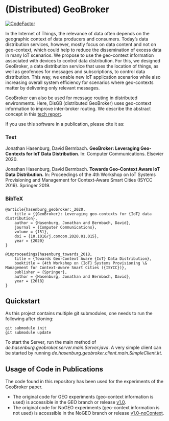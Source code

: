 # (Distributed) GeoBroker

[![CodeFactor](https://www.codefactor.io/repository/github/moewex/geobroker/badge)](https://www.codefactor.io/repository/github/moewex/geobroker)

In the Internet of Things, the relevance of data often depends on the geographic context of data producers and consumers. Today’s data distribution services, however, mostly focus on data content and not on geo-context, which could help to reduce the dissemination of excess data in many IoT scenarios. We propose to use the geo-context information associated with devices to control data distribution.
For this, we designed GeoBroker, a data distribution service that uses the location of things, as well as geofences for messages and subscriptions, to control data distribution. This way, we enable new IoT application scenarios while also increasing overall system efficiency for scenarios where geo-contexts matter by delivering only relevant messages.

GeoBroker can also be used for message routing in distributed environments. Here, DisGB (distributed GeoBroker) uses geo-context information to improve inter-broker routing. We describe the abstract concept in this [tech report](https://www.mcc.tu-berlin.de/fileadmin/fg344/publications/2020-fgfc.pdf).

If you use this software in a publication, please cite it as:

### Text
Jonathan Hasenburg, David Bermbach. **GeoBroker: Leveraging Geo-Contexts for IoT Data Distribution**. In: Computer Communications. Elsevier 2020.

Jonathan Hasenburg, David Bermbach. **Towards Geo-Context Aware IoT Data Distribution.** In: Proceedings of the 4th Workshop on IoT Systems Provisioning and Management for Context-Aware Smart Cities (ISYCC 2019). Springer 2019.

### BibTeX
```
@article{hasenburg_geobroker:_2020,
	title = {{GeoBroker}: Leveraging geo-contexts for {IoT} data distribution},
	author = {Hasenburg, Jonathan and Bermbach, David},
	journal = {Computer Communications},
	volume = {151},
	doi = {10.1016/j.comcom.2020.01.015},
	year = {2020}
}

@inproceedings{hasenburg_towards_2018,
	title = {Towards Geo-Context Aware {IoT} Data Distribution},
	booktitle = {4th Workshop on {IoT} Systems Provisioning \& Management for Context-Aware Smart Cities ({ISYCC})},
	publisher = {Springer},
	author = {Hasenburg, Jonathan and Bermbach, David},
	year = {2018}
}
```

## Quickstart

As this project contains multiple git submodules, one needs to run the following after cloning:
```
git submodule init
git submodule update
```

To start the Server, run the main method of *de.hasenburg.geobroker.server.main.Server.java*. 
A very simple client can be started by running *de.hasenburg.geobroker.client.main.SimpleClient.kt*.

## Usage of Code in Publications

The code found in this repository has been used for the experiments of the GeoBroker paper.
- The original code for GEO experiments (geo-context information is used) is accessible in the GEO branch or release 
[v1.0](https://github.com/MoeweX/geobroker/releases/tag/v1.0).
- The original code for NoGEO experiments (geo-context information is not used) is accessible in the NoGEO branch or 
release [v1.0-noContext](https://github.com/MoeweX/geobroker/releases/tag/v1.0-noContext).

